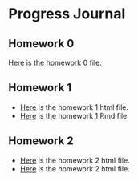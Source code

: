 # Progress Journal
## Homework 0
 [Here](files/IE360_Spring21_Homework0.html) is the homework 0 file.
## Homework 1
+ [Here](files/Ahmet_Mert_Pulcu_HW1.html) is the homework 1 html file.
+ [Here](files/Ahmet_Mert_Pulcu_HW1.Rmd) is the homework 1 Rmd file.
## Homework 2
+ [Here](files/Ahmet_Mert_Pulcu_HW2.html) is the homework 2 html file.
+ [Here](files/Ahmet_Mert_Pulcu_HW2.Rmd) is the homework 2 html file.

